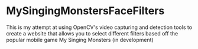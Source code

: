 # MySingingMonstersFaceFilters
This is my attempt at using OpenCV's video capturing and detection tools to create a website that allows you to select different filters based off the popular mobile game My Singing Monsters (in development)
